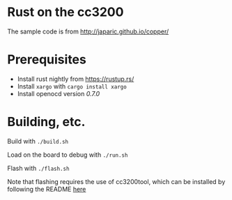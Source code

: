 Rust on the cc3200
==================
The sample code is from http://japaric.github.io/copper/

Prerequisites
=============
- Install rust nightly from https://rustup.rs/
- Install `xargo` with `cargo install xargo`
- Install openocd version *0.7.0*

Building, etc.
==============
Build with `./build.sh`

Load on the board to debug with `./run.sh`

Flash with `./flash.sh`

Note that flashing requires the use of cc3200tool, which can be installed by following
the README [here](https://github.com/ALLTERCO/cc3200tool)
